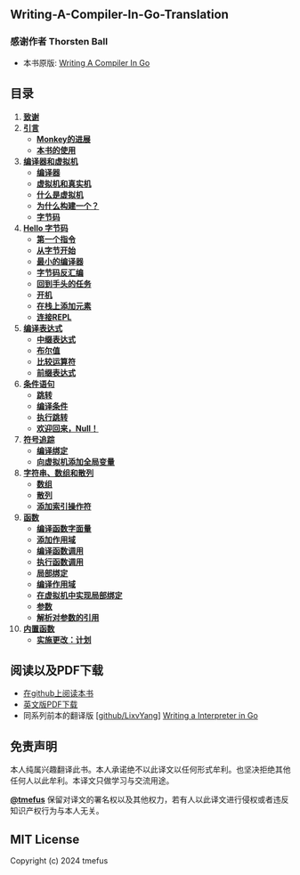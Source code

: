 ## Writing-A-Compiler-In-Go-Translation

### 感谢作者 Thorsten Ball

* 本书原版: [Writing A Compiler In Go](https://compilerbook.com/)

## 目录

01. **[致谢](./contents/1致谢.md)**
02. **[引言](./contents/2引言.md)**
    - **[Monkey的进展](./contents/3Monkey的进展.md)**
    - **[本书的使用](./contents/4本书的使用.md)**
03. **[编译器和虚拟机](./contents/5编译器和虚拟机.md)**
    - **[编译器](./contents/6编译器.md)**
    - **[虚拟机和真实机](./contents/7虚拟机和真实机.md)**
    - **[什么是虚拟机](./contents/8什么是虚拟机.md)**
    - **[为什么构建一个？](./contents/9为什么构建一个.md)**
    - **[字节码](./contents/10字节码.md)**
04. **[Hello 字节码](./contents/11hello字节码.md)**
    - **[第一个指令](./contents/12第一个指令.md)**
    - **[从字节开始](./contents/13从字节开始.md)**
    - **[最小的编译器](./contents/14最小的编译器.md)**
    - **[字节码反汇编](./contents/15字节码反汇编.md)**
    - **[回到手头的任务](./contents/16回到手头的任务.md)**
    - **[开机](./contents/17开机.md)**
    - **[在栈上添加元素](./contents/18在栈上添加元素.md)**
    - **[连接REPL](./contents/19连接REPL.md)**
05. **[编译表达式](./contents/20编译表达式.md)**
    - **[中缀表达式](./contents/21中缀表达式.md)**
    - **[布尔值](./contents/22布尔值.md)**
    - **[比较运算符](./contents/23比较运算符.md)**
    - **[前缀表达式](./contents/24前缀表达式.md)**
06. **[条件语句](./contents/25条件语句.md)**
    - **[跳转](./contents/26跳转.md)**
    - **[编译条件](./contents/27编译条件.md)**
    - **[执行跳转](./contents/28执行跳转.md)**
    - **[欢迎回来，Null！](./contents/29Null.md)**
07. **[符号追踪](./contents/30符号追踪.md)**
    - **[编译绑定](./contents/31编译绑定.md)**
    - **[向虚拟机添加全局变量](./contents/32向虚拟机添加全局变量.md)**
08. **[字符串、数组和散列](./contents/33字符串、数组和散列.md)**
    - **[数组](./contents/34数组.md)**
    - **[散列](./contents/35散列.md)**
    - **[添加索引操作符](./contents/36添加索引操作符.md)**
09. **[函数](./contents/37函数.md)**
    - **[编译函数字面量](./contents/38编译函数字面量.md)**
    - **[添加作用域](./contents/39添加作用域.md)**
    - **[编译函数调用](./contents/40编译函数调用.md)**
    - **[执行函数调用](./contents/41执行函数调用.md)**
    - **[局部绑定](./contents/42局部绑定.md)**
    - **[编译作用域](./contents/43编译作用域.md)**
    - **[在虚拟机中实现局部绑定](./contents/44在虚拟机中实现局部绑定.md)**
    - **[参数](./contents/45参数.md)**
    - **[解析对参数的引用](./contents/46解析对参数的引用.md)**
10. **[内置函数](./contents/47内置函数.md)**
    - **[实施更改：计划](./contents/48实施更改：计划.md)**

## 阅读以及PDF下载

* [在github上阅读本书](contents/1致谢.md)
* [英文版PDF下载](writing-a-compiler-in-go.pdf)
* 同系列前本的翻译版 \[[github/LixvYang](https://github.com/LixvYang)\] [Writing a Interpreter in Go](https://github.com/LixvYang/Writing-a-Interpreter-in-Go-Translation)

## 免责声明

本人纯属兴趣翻译此书。本人承诺绝不以此译文以任何形式牟利。也坚决拒绝其他任何人以此牟利。本译文只做学习与交流用途。

**[@tmefus](https://github.com/tmefus)** 保留对译文的署名权以及其他权力，若有人以此译文进行侵权或者违反知识产权行为与本人无关。

## MIT License

Copyright (c) 2024 tmefus
